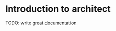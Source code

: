 # Introduction to architect

TODO: write [great documentation](http://jacobian.org/writing/great-documentation/what-to-write/)
